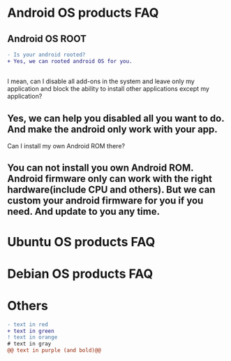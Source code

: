 # Android OS products FAQ 

## Android OS ROOT
```diff
- Is your android rooted? 
+ Yes, we can rooted android OS for you.
```

## 
I mean, can I disable all add-ons in the system and leave only my application and block the ability to install other applications except my application? 
## Yes, we can help you disabled all you want to do. And make the android only work with your app.
Can I install my own Android ROM there?
## You can not install you own Android ROM. Android firmware only can work with the right hardware(include CPU and others). But we can custom your android firmware for you if you need. And update to you any time.

# Ubuntu OS products FAQ

# Debian OS products FAQ

# Others
```diff
- text in red
+ text in green
! text in orange
# text in gray
@@ text in purple (and bold)@@
```